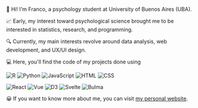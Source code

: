 👋 Hi! I'm Franco, a psychology student at University of Buenos Aires (UBA).

📈 Early, my interest toward psychological science brought me to be interested in statistics, research, and programming. 

🔍 Currently, my main interests revolve around data analysis, web development, and UX/UI design.

💻 Here, you'll find the code of my projects done using

![R](https://img.shields.io/badge/-R-black?style=flat-square&logo=R&link=https://github.com/francosbenitez/)
![Python](https://img.shields.io/badge/-Python-black?style=flat-square&logo=python&link=https://github.com/francosbenitez/)
![JavaScript](https://img.shields.io/badge/-JavaScript-black?style=flat-square&logo=javascript&link=https://github.com/francosbenitez/)
![HTML](https://img.shields.io/badge/-HTML-black?style=flat-square&logo=HTML5&link=https://github.com/francosbenitez/)
![CSS](https://img.shields.io/badge/-CSS-black?style=flat-square&logo=CSS3&link=https://github.com/francosbenitez/)

![React](https://img.shields.io/badge/-React-black?style=flat-square&logo=React&link=https://github.com/francosbenitez/)
![Vue](https://img.shields.io/badge/-Vue.js-black?style=flat-square&logo=Vue.js&link=https://github.com/francosbenitez/)
![D3](https://img.shields.io/badge/-D3.js-black?style=flat-square&logo=D3.js&link=https://github.com/francosbenitez/)
![Svelte](https://img.shields.io/badge/-Svelte-black?style=flat-square&logo=Svelte&link=https://github.com/francosbenitez/)
![Bulma](https://img.shields.io/badge/-Bulma-black?style=flat-square&logo=Bulma&link=https://github.com/francosbenitez/)

😀 If you want to know more about me, you can visit [my personal website](http://francosbenitez.netlify.app). 
